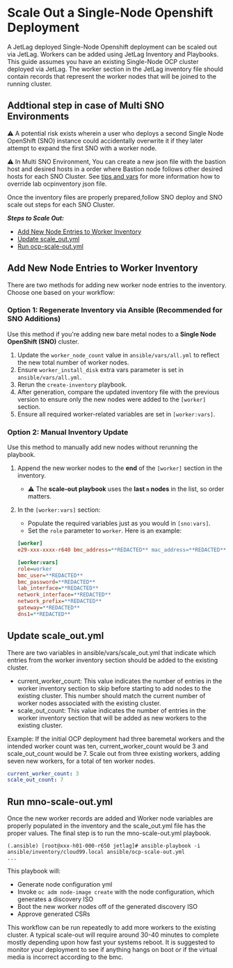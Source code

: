 # Scale Out a Single-Node Openshift Deployment

A JetLag deployed Single-Node Openshift deployment can be scaled out via JetLag. Workers can be added using JetLag Inventory and Playbooks. This guide assumes you have an existing Single-Node OCP cluster deployed via JetLag. The worker section in the JetLag inventory file should contain records that represent the worker nodes that will be joined to the running cluster.

## Addtional step in case of Multi SNO Environments

⚠️ A potential risk exists wherein a user who deploys a second Single Node OpenShift (SNO) instance could accidentally overwrite it if they later attempt to expand the first SNO with a worker node.

⚠️ In Multi SNO Environment, You can create a new json file with the bastion host and desired hosts in a order where Bastion node follows other desired hosts for each SNO Cluster. See [tips and vars](tips-and-vars.md#override-lab-ocpinventory-json-file) for more information how to override lab ocpinventory json file.

Once the inventory files are properly prepared,follow SNO deploy and SNO scale out steps for each SNO Cluster.

_**Steps to Scale Out:**_
- [Add New Node Entries to Worker Inventory](#add-new-node-entries-to-worker-inventory)
- [Update scale_out.yml](#update-scale_out.yml)
- [Run ocp-scale-out.yml](#run-ocp-scale-out.yml)

## Add New Node Entries to Worker Inventory

There are two methods for adding new worker node entries to the inventory. Choose one based on your workflow:

### Option 1: Regenerate Inventory via Ansible (Recommended for SNO Additions)

Use this method if you're adding new bare metal nodes to a **Single Node OpenShift (SNO)** cluster.

1. Update the `worker_node_count` value in `ansible/vars/all.yml` to reflect the new total number of worker nodes.
2. Ensure `worker_install_disk` extra vars parameter is set in `ansible/vars/all.yml`.
3. Rerun the `create-inventory` playbook.
4. After generation, compare the updated inventory file with the previous version to ensure only the new nodes were added to the `[worker]` section.
5. Ensure all required worker-related variables are set in `[worker:vars]`.

### Option 2: Manual Inventory Update

Use this method to manually add new nodes without rerunning the playbook.

1. Append the new worker nodes to the **end** of the `[worker]` section in the inventory.
   - ⚠️ The **scale-out playbook** uses the **last `n` nodes** in the list, so order matters.
2. In the `[worker:vars]` section:
   - Populate the required variables just as you would in `[sno:vars]`.
   - Set the `role` parameter to `worker`.
Here is an example:

   ```ini
   [worker]
   e29-xxx-xxxx-r640 bmc_address=**REDACTED** mac_address=**REDACTED**       lab_mac=**REDACTED** ip=**REDACTED** vendor=Dell install_disk=/dev/disk/by-path/pci-0000:18:00.0-scsi-0:2:0:0

   [worker:vars]
   role=worker
   bmc_user=**REDACTED**
   bmc_password=**REDACTED**
   lab_interface=**REDACTED**
   network_interface=**REDACTED**
   network_prefix=**REDACTED**
   gateway=**REDACTED**
   dns1=**REDACTED**
   ```



## Update scale_out.yml
There are two variables in ansible/vars/scale_out.yml that indicate which entries from the worker inventory section should be added to the existing cluster.

- current_worker_count: This value indicates the number of entries in the worker inventory section to skip before starting to add nodes to the existing cluster. This number should match the current number of worker nodes associated with the existing cluster.
- scale_out_count: This value indicates the number of entries in the worker inventory section that will be added as new workers to the existing cluster.

Example: If the initial OCP deployment had three baremetal workers and the intended worker count was ten, current_worker_count would be 3 and scale_out_count would be 7. Scale out from three existing workers, adding seven new workers, for a total of ten worker nodes.

   ```yaml
   current_worker_count: 3
   scale_out_count: 7
   ```

## Run mno-scale-out.yml
Once the new worker records are added and Worker node variables are properly populated in the inventory and the scale_out.yml file has the proper values. The final step is to run the mno-scale-out.yml playbook.

```console
(.ansible) [root@xxx-h01-000-r650 jetlag]# ansible-playbook -i ansible/inventory/cloud99.local ansible/ocp-scale-out.yml
...
```

This playbook will:
- Generate node configuration yml
- Invoke `oc adm node-image create` with the node configuration, which generates a discovery ISO
- Boot the new worker nodes off of the generated discovery ISO
- Approve generated CSRs

This workflow can be run repeatedly to add more workers to the existing cluster. A typical scale-out will require around 30-40 minutes to complete mostly depending upon how fast your systems reboot. It is suggested to monitor your deployment to see if anything hangs on boot or if the virtual media is incorrect according to the bmc.